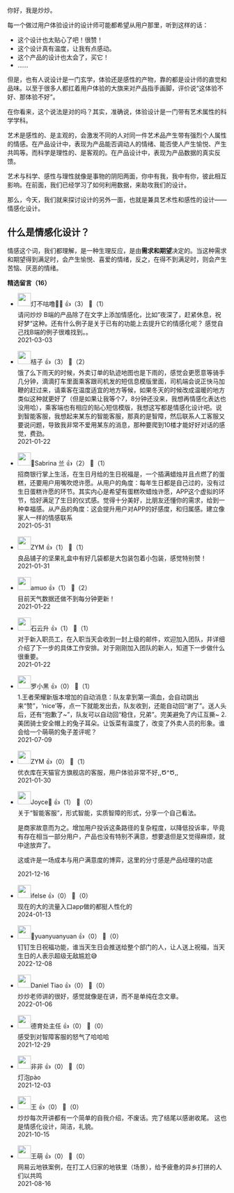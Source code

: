 你好，我是炒炒。

每一个做过用户体验设计的设计师可能都希望从用户那里，听到这样的话：

- 这个设计也太贴心了吧！很赞！
- 这个设计真有温度，让我有点感动。
- 这个产品的设计也太会了，买它！
- ......

但是，也有人说设计是一门玄学，体验还是感性的产物，靠的都是设计师的直觉和品味。以至于很多人都扛着用户体验的大旗来对产品指手画脚，评价说“这体验不好、那体验不好”。

在你看来，这个说法是对的吗？其实，准确说，体验设计是一门带有艺术属性的科学学科。

艺术是感性的、是主观的，会激发不同的人对同一件艺术品产生带有强烈个人属性的情感。在产品设计中，表现为产品能否调动人的情绪、能否使人产生愉悦、产生共鸣等。而科学是理性的、是客观的。在产品设计中，表现为产品数据的真实反馈。

艺术与科学、感性与理性就像是事物的阴阳两面，你中有我，我中有你，彼此相互影响。在前面，我们已经学习了如何利用数据，来助攻我们的设计。

那么，今天，我们就来探讨设计的另外一面，也就是兼具艺术性和感性的设计——情感化设计。

## 什么是情感化设计？

情感这个词，我们都理解，是一种生理反应，是由**需求和期望**决定的。当这种需求和期望得到满足时，会产生愉悦、喜爱的情绪，反之，在得不到满足时，则会产生苦恼、厌恶的情绪。
<div><strong>精选留言（16）</strong></div><ul>
<li><img src="https://static001.geekbang.org/account/avatar/00/24/d9/b0/46d40a27.jpg" width="30px"><span>灯不咕噜🥥🎏</span> 👍（3） 💬（1）<div>请问炒炒 B端的产品除了在文字上添加情感化，比如”夜深了，赶紧休息，祝好梦“这种。还有什么例子是关于已有的功能上去提升它的情感化呢？ 感觉自己找B端的例子很难找到。。</div>2021-03-03</li><br/><li><img src="https://static001.geekbang.org/account/avatar/00/24/d2/99/1e4d3816.jpg" width="30px"><span>桔子</span> 👍（3） 💬（2）<div>饿了么下雨天的时候，外卖订单的轨迹地图也是下雨的，感觉会更愿意等骑手几分钟，滴滴打车里面乘客跟司机发的短信息模版里面，司机端会说正快马加鞭的赶过来，请乘客在温度适宜的地方等候，如果冬天的时候改成温暖的地方类似这种就更好了（但是如果让我等个7，8分钟还没来，我想再情感化表达也没用哈），乘客端也有相应的贴心短信模版，我想这写都是情感化设计吧。说到智能客服，我想起来某东的智能客服，那真的是智障，然后联系人工客服又要说问题，导致我非常不爱用某东的消息，那种要爬到10楼才能好好对话的感觉，费劲。</div>2021-01-22</li><br/><li><img src="https://static001.geekbang.org/account/avatar/00/27/f0/c5/225f66df.jpg" width="30px"><span>🍬Sabrina 兰</span> 👍（2） 💬（1）<div>招商银行掌上生活，在生日月给的生日祝福是，一个插满蜡烛并且点燃了的蛋糕，还要用户用嘴吹熄许愿。从用户的角度：每年生日都是自己过的，没有过生日蛋糕许愿的环节。其实内心是希望有蛋糕吹蜡烛许愿，APP这个虚拟的环节，恰好满足了生日的仪式感。觉得十分美好，比朋友还懂你的需求，给到一种幸福感。从产品的角度：这会提升用户对APP的好感度，和归属感。建立像家人一样的情感联系</div>2021-05-31</li><br/><li><img src="" width="30px"><span>ZYM</span> 👍（1） 💬（1）<div>良品铺子的坚果礼盒中有好几袋都是大包装包着小包装，感觉特别赞！</div>2021-01-31</li><br/><li><img src="https://static001.geekbang.org/account/avatar/00/16/dd/b9/b907989a.jpg" width="30px"><span>amuo</span> 👍（1） 💬（2）<div>目前天气数据还做不到每分钟更新！</div>2021-01-22</li><br/><li><img src="https://static001.geekbang.org/account/avatar/00/0f/a0/c3/c5db35df.jpg" width="30px"><span>石云升</span> 👍（1） 💬（1）<div>对于新入职员工，在入职当天会收到一封上级的邮件，欢迎加入团队，并详细介绍了下一步的具体工作安排。对于刚刚加入团队的新人，知道下一步做什么很重要。</div>2021-01-22</li><br/><li><img src="https://static001.geekbang.org/account/avatar/00/15/f6/a6/6cb8e81b.jpg" width="30px"><span>罗小黑</span> 👍（0） 💬（1）<div>1.王者荣耀新版本增加的自动消息：队友拿到第一滴血，会自动跳出来“赞”，‘nice’等，点一下就能发出去，队友收到，还能自动回“谢了”。送人头后，还有“抱歉了~”，队友可以自动回“稳住，兄弟”。完美避免了内讧互撕~ 
2.美团骑士安全帽上的兔子耳朵。让饭菜有温度了，改变了外卖人员的形象。谁会给一个萌萌的兔子差评呢？</div>2021-07-09</li><br/><li><img src="" width="30px"><span>ZYM</span> 👍（0） 💬（1）<div>优衣库在天猫官方旗舰店的客服，用户体验非常不好,,Ծ^Ծ,,</div>2021-01-30</li><br/><li><img src="https://static001.geekbang.org/account/avatar/00/22/e8/9c/03f489df.jpg" width="30px"><span>Joyce🚀</span> 👍（1） 💬（0）<div>关于“智能客服”，形式智能，实质智障的形式，分享一个自己看法。

是商家故意而为之。增加用户投诉这条路径的复杂程度，以降低投诉率，毕竟有存在相当一部分用户，产品也没有特别不满意，想要退但是又觉得麻烦，就中途放弃了。

这或许是一场成本与用户满意度的博弈，这里的分寸感是产品经理的功底</div>2021-12-16</li><br/><li><img src="https://static001.geekbang.org/account/avatar/00/26/eb/d7/90391376.jpg" width="30px"><span>ifelse</span> 👍（0） 💬（0）<div>现在的大的流量入口app做的都挺人性化的</div>2024-01-13</li><br/><li><img src="https://static001.geekbang.org/account/avatar/00/30/fb/ad/ce45b829.jpg" width="30px"><span>🌟yuanyuanyuan</span> 👍（0） 💬（0）<div>钉钉生日祝福功能，谁当天生日会推送给整个部门的人，让人送上祝福，当天生日的人表示超级无敌尴尬😅</div>2022-12-08</li><br/><li><img src="https://static001.geekbang.org/account/avatar/00/2b/c6/d2/fd19b30a.jpg" width="30px"><span>Daniel Tiao</span> 👍（0） 💬（0）<div>炒炒老师讲的很好，感觉就像是在讲，而不是单纯在念文章。</div>2022-01-06</li><br/><li><img src="https://static001.geekbang.org/account/avatar/00/16/61/f6/40731f37.jpg" width="30px"><span>德育处主任</span> 👍（0） 💬（0）<div>感受到对智障客服的怒气了哈哈哈</div>2021-12-29</li><br/><li><img src="https://static001.geekbang.org/account/avatar/00/2b/8a/9b/dd1ca9cb.jpg" width="30px"><span>非非</span> 👍（0） 💬（0）<div>灯泡pào</div>2021-12-03</li><br/><li><img src="https://static001.geekbang.org/account/avatar/00/24/d7/3d/68332208.jpg" width="30px"><span>王</span> 👍（0） 💬（0）<div>炒炒每次开讲都有一个简单的自我介绍，不废话。完了结尾以感谢收尾。
这也是情感化设计，简洁，礼貌。</div>2021-10-15</li><br/><li><img src="" width="30px"><span>王萌</span> 👍（0） 💬（0）<div>网易云地铁案例，在打工人归家的地铁里（场景），给予疲惫的异乡打拼的人们以共鸣</div>2021-08-16</li><br/>
</ul>